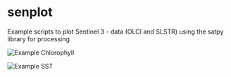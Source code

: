 # senplot
Example scripts to plot Sentinel 3 - data (OLCI and SLSTR) using the satpy library for processing.

![Example Chlorophyll](https://github.com/JohannesSMHI/senplot/tree/main/senplot/etc/chl_nn_test_plot.png?raw=true)

![Example SST](https://github.com/JohannesSMHI/senplot/tree/main/senplot/etc/sst_test_plot.png?raw=true)